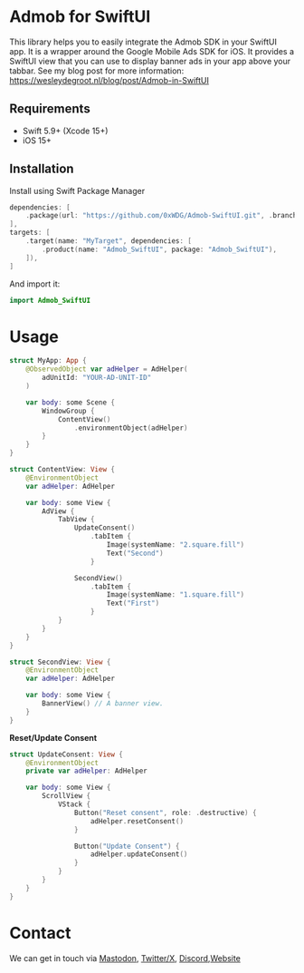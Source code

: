 # Admob for SwiftUI

This library helps you to easily integrate the Admob SDK in your SwiftUI app. It is a wrapper around the Google Mobile Ads SDK for iOS. It provides a SwiftUI view that you can use to display banner ads in your app above your tabbar.
See my blog post for more information: https://wesleydegroot.nl/blog/post/Admob-in-SwiftUI


## Requirements

- Swift 5.9+ (Xcode 15+)
- iOS 15+

## Installation

Install using Swift Package Manager

```swift
dependencies: [
    .package(url: "https://github.com/0xWDG/Admob-SwiftUI.git", .branch("main")),
],
targets: [
    .target(name: "MyTarget", dependencies: [
        .product(name: "Admob_SwiftUI", package: "Admob_SwiftUI"),
    ]),
]
```

And import it:
```swift
import Admob_SwiftUI
```

# Usage
```swift
struct MyApp: App {
    @ObservedObject var adHelper = AdHelper(
        adUnitId: "YOUR-AD-UNIT-ID"
    )

    var body: some Scene {
        WindowGroup {
            ContentView()
                .environmentObject(adHelper)
        }
    }
}

struct ContentView: View {
    @EnvironmentObject
    var adHelper: AdHelper

    var body: some View {
        AdView {
            TabView {
                UpdateConsent()
                    .tabItem {
                        Image(systemName: "2.square.fill")
                        Text("Second")
                    }

                SecondView()
                    .tabItem {
                        Image(systemName: "1.square.fill")
                        Text("First")
                    }
            }
        }
    }
}

struct SecondView: View {
    @EnvironmentObject
    var adHelper: AdHelper

    var body: some View {
        BannerView() // A banner view.
    }
}
```

**Reset/Update Consent**
```Swift
struct UpdateConsent: View {
    @EnvironmentObject
    private var adHelper: AdHelper

    var body: some View {
        ScrollView {
            VStack {
                Button("Reset consent", role: .destructive) {
                    adHelper.resetConsent()
                }

                Button("Update Consent") {
                    adHelper.updateConsent()
                }
            }
        }
    }
}
```

# Contact

We can get in touch via [Mastodon](https://mastodon.social/@0xWDG), [Twitter/X](https://twitter.com/0xWDG), [Discord](https://discordapp.com/users/918438083861573692),[Website](https://wesleydegroot.nl)
